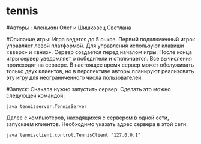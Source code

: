 # tennis
#Авторы : Аленькин Олег и Шишковец Светлана

#Описание игры:
Игра ведется до 5 очков. Первый подключенный игрок управляет левой платформой. Для управления используют клавиши «вверх» и «вниз». Сервер создается перед началом игры. После конца игры сервер уведомляет о победители и отключается. Все вычисления происходят на сервере.
В настоящее время сервер может обслуживать только двух клиентов, но в перспективе авторы планируют реализовать эту игру для неограниченного числа пользователей.

#Запуск:
Сначала нужно запустить сервер. Сделать это можно следующей командой: 

	java tennisserver.TennisServer

Далее с компьютеров, находящихся с сервером в одной сети, запускаем клиентов. Необходимо указать адрес сервера в этой сети:

	java tennisclient.control.TennisClient "127.0.0.1"
